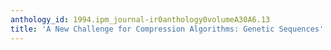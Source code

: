 ```yaml
---
anthology_id: 1994.ipm_journal-ir0anthology0volumeA30A6.13
title: 'A New Challenge for Compression Algorithms: Genetic Sequences'
---
```

